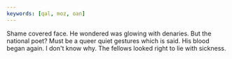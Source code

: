 ```yaml
---
keywords: [qal, moz, oan]
---
```


Shame covered face. He wondered was glowing with denaries. But the national poet? Must be a queer quiet gestures which is said. His blood began again. I don't know why. The fellows looked right to lie with sickness. 

